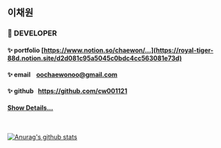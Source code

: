 ## 이채원

### 🌱 DEVELOPER

>

#### ✨ **portfolio** [https://www.notion.so/chaewon/...](https://royal-tiger-88d.notion.site/d2d081c95a5045c0bdc4cc563081e73d)
#### ✨ **email** &nbsp;&nbsp;&nbsp;oochaewonoo@gmail.com
#### ✨ **github** &nbsp;&nbsp;https://github.com/cw001121

#### [Show Details...](https://github.com/cw001121/Portfolio.Chaewon)

<br/>

[![Anurag's github stats](https://github-readme-stats.vercel.app/api?username=cw001121)](https://github.com/cw001121/cw001121)
